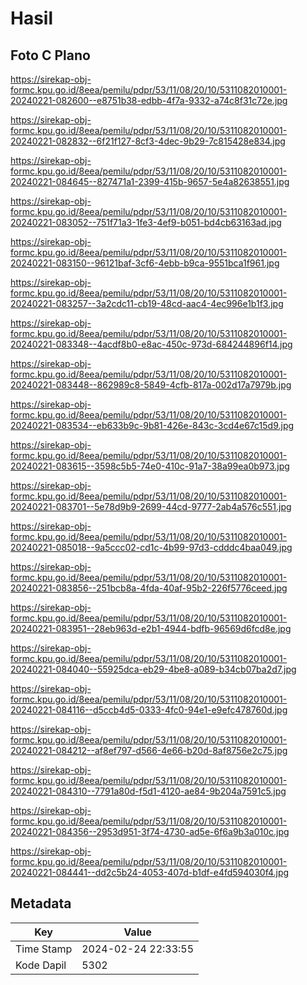 # Hasil

## Foto C Plano

https://sirekap-obj-formc.kpu.go.id/8eea/pemilu/pdpr/53/11/08/20/10/5311082010001-20240221-082600--e8751b38-edbb-4f7a-9332-a74c8f31c72e.jpg

https://sirekap-obj-formc.kpu.go.id/8eea/pemilu/pdpr/53/11/08/20/10/5311082010001-20240221-082832--6f21f127-8cf3-4dec-9b29-7c815428e834.jpg

https://sirekap-obj-formc.kpu.go.id/8eea/pemilu/pdpr/53/11/08/20/10/5311082010001-20240221-084645--827471a1-2399-415b-9657-5e4a82638551.jpg

https://sirekap-obj-formc.kpu.go.id/8eea/pemilu/pdpr/53/11/08/20/10/5311082010001-20240221-083052--751f71a3-1fe3-4ef9-b051-bd4cb63163ad.jpg

https://sirekap-obj-formc.kpu.go.id/8eea/pemilu/pdpr/53/11/08/20/10/5311082010001-20240221-083150--96121baf-3cf6-4ebb-b9ca-9551bca1f961.jpg

https://sirekap-obj-formc.kpu.go.id/8eea/pemilu/pdpr/53/11/08/20/10/5311082010001-20240221-083257--3a2cdc11-cb19-48cd-aac4-4ec996e1b1f3.jpg

https://sirekap-obj-formc.kpu.go.id/8eea/pemilu/pdpr/53/11/08/20/10/5311082010001-20240221-083348--4acdf8b0-e8ac-450c-973d-684244896f14.jpg

https://sirekap-obj-formc.kpu.go.id/8eea/pemilu/pdpr/53/11/08/20/10/5311082010001-20240221-083448--862989c8-5849-4cfb-817a-002d17a7979b.jpg

https://sirekap-obj-formc.kpu.go.id/8eea/pemilu/pdpr/53/11/08/20/10/5311082010001-20240221-083534--eb633b9c-9b81-426e-843c-3cd4e67c15d9.jpg

https://sirekap-obj-formc.kpu.go.id/8eea/pemilu/pdpr/53/11/08/20/10/5311082010001-20240221-083615--3598c5b5-74e0-410c-91a7-38a99ea0b973.jpg

https://sirekap-obj-formc.kpu.go.id/8eea/pemilu/pdpr/53/11/08/20/10/5311082010001-20240221-083701--5e78d9b9-2699-44cd-9777-2ab4a576c551.jpg

https://sirekap-obj-formc.kpu.go.id/8eea/pemilu/pdpr/53/11/08/20/10/5311082010001-20240221-085018--9a5ccc02-cd1c-4b99-97d3-cdddc4baa049.jpg

https://sirekap-obj-formc.kpu.go.id/8eea/pemilu/pdpr/53/11/08/20/10/5311082010001-20240221-083856--251bcb8a-4fda-40af-95b2-226f5776ceed.jpg

https://sirekap-obj-formc.kpu.go.id/8eea/pemilu/pdpr/53/11/08/20/10/5311082010001-20240221-083951--28eb963d-e2b1-4944-bdfb-96569d6fcd8e.jpg

https://sirekap-obj-formc.kpu.go.id/8eea/pemilu/pdpr/53/11/08/20/10/5311082010001-20240221-084040--55925dca-eb29-4be8-a089-b34cb07ba2d7.jpg

https://sirekap-obj-formc.kpu.go.id/8eea/pemilu/pdpr/53/11/08/20/10/5311082010001-20240221-084116--d5ccb4d5-0333-4fc0-94e1-e9efc478760d.jpg

https://sirekap-obj-formc.kpu.go.id/8eea/pemilu/pdpr/53/11/08/20/10/5311082010001-20240221-084212--af8ef797-d566-4e66-b20d-8af8756e2c75.jpg

https://sirekap-obj-formc.kpu.go.id/8eea/pemilu/pdpr/53/11/08/20/10/5311082010001-20240221-084310--7791a80d-f5d1-4120-ae84-9b204a7591c5.jpg

https://sirekap-obj-formc.kpu.go.id/8eea/pemilu/pdpr/53/11/08/20/10/5311082010001-20240221-084356--2953d951-3f74-4730-ad5e-6f6a9b3a010c.jpg

https://sirekap-obj-formc.kpu.go.id/8eea/pemilu/pdpr/53/11/08/20/10/5311082010001-20240221-084441--dd2c5b24-4053-407d-b1df-e4fd594030f4.jpg


## Metadata

| Key        | Value               |
| ---------- | ------------------- |
| Time Stamp | 2024-02-24 22:33:55 |
| Kode Dapil | 5302                |



